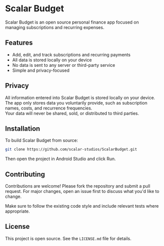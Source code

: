 # Scalar Budget

Scalar Budget is an open source personal finance app focused on managing subscriptions and recurring expenses.

## Features

- Add, edit, and track subscriptions and recurring payments
- All data is stored locally on your device
- No data is sent to any server or third-party service
- Simple and privacy-focused

## Privacy

All information entered into Scalar Budget is stored locally on your device.  
The app only stores data you voluntarily provide, such as subscription names, costs, and recurrence frequencies.  
Your data will never be shared, sold, or distributed to third parties. 

## Installation

To build Scalar Budget from source:

```bash
git clone https://github.com/scalar-studios/ScalarBudget.git
```

Then open the project in Android Studio and click Run.

## Contributing
Contributions are welcome! Please fork the repository and submit a pull request.
For major changes, open an issue first to discuss what you'd like to change.

Make sure to follow the existing code style and include relevant tests where appropriate.

## License
This project is open source. See the `LICENSE.md` file for details.
